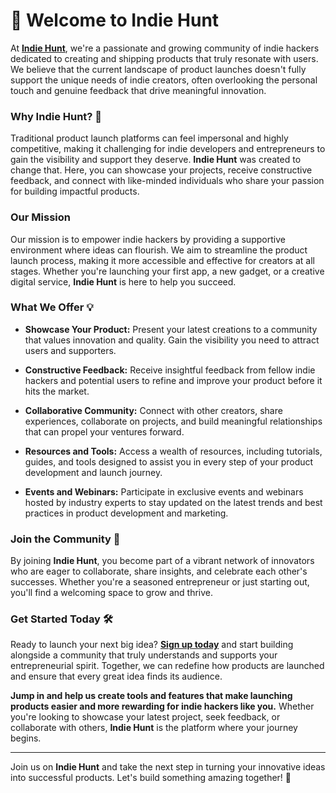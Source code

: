 # 🚀 Welcome to Indie Hunt

At  **[Indie Hunt](https://indiehunt.com/?utm_source=github)**, we're a passionate and growing community of indie hackers dedicated to creating and shipping products that truly resonate with users. We believe that the current landscape of product launches doesn't fully support the unique needs of indie creators, often overlooking the personal touch and genuine feedback that drive meaningful innovation.

### Why Indie Hunt? 🤔

Traditional product launch platforms can feel impersonal and highly competitive, making it challenging for indie developers and entrepreneurs to gain the visibility and support they deserve. **Indie Hunt** was created to change that. Here, you can showcase your projects, receive constructive feedback, and connect with like-minded individuals who share your passion for building impactful products.

### Our Mission 

Our mission is to empower indie hackers by providing a supportive environment where ideas can flourish. We aim to streamline the product launch process, making it more accessible and effective for creators at all stages. Whether you're launching your first app, a new gadget, or a creative digital service, **Indie Hunt** is here to help you succeed.

### What We Offer 💡

- **Showcase Your Product:** Present your latest creations to a community that values innovation and quality. Gain the visibility you need to attract users and supporters.
  
- **Constructive Feedback:** Receive insightful feedback from fellow indie hackers and potential users to refine and improve your product before it hits the market.
  
- **Collaborative Community:** Connect with other creators, share experiences, collaborate on projects, and build meaningful relationships that can propel your ventures forward.
  
- **Resources and Tools:** Access a wealth of resources, including tutorials, guides, and tools designed to assist you in every step of your product development and launch journey.
  
- **Events and Webinars:** Participate in exclusive events and webinars hosted by industry experts to stay updated on the latest trends and best practices in product development and marketing.

### Join the Community 🤝

By joining **Indie Hunt**, you become part of a vibrant network of innovators who are eager to collaborate, share insights, and celebrate each other's successes. Whether you're a seasoned entrepreneur or just starting out, you'll find a welcoming space to grow and thrive.

### Get Started Today 🛠️

Ready to launch your next big idea? **[Sign up today](https://indiehunt.com/?utm_source=github)** and start building alongside a community that truly understands and supports your entrepreneurial spirit. Together, we can redefine how products are launched and ensure that every great idea finds its audience.

**Jump in and help us create tools and features that make launching products easier and more rewarding for indie hackers like you.** Whether you're looking to showcase your latest project, seek feedback, or collaborate with others, **Indie Hunt** is the platform where your journey begins.

---

Join us on **Indie Hunt** and take the next step in turning your innovative ideas into successful products. Let's build something amazing together! 🚀
